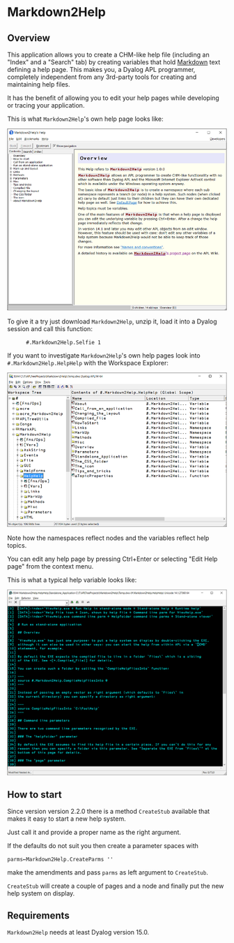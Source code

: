 # Markdown2Help

## Overview 

This application allows you to create a CHM-like help file (including an "Index" and a "Search" tab) by creating variables that hold [Markdown](https://daringfireball.net/projects/markdown/) text defining a help page. This makes you, a Dyalog APL programmer, completely independent from any 3rd-party tools for creating and maintaining help files. 

It has the benefit of allowing you to edit your help pages while developing or tracing your application.

This is what `Markdown2Help`'s own help page looks like:

![](Markdown2Help_01.png)

To give it a try just download `Markdown2Help`, unzip it, load it into a Dyalog session and call this function:

```
      #.Markdown2Help.Selfie 1
```

If you want to investigate `Markdown2Help`'s own help pages look into `#.Markdown2Help.HelpHelp` with the Workspace Explorer:

![](Markdown2Help_02.png)

Note how the namespaces reflect nodes and the variables reflect help topics.

You can edit any help page by pressing Ctrl+Enter or selecting "Edit Help page" from the context menu.

This is what a typical help variable looks like:

![](Markdown2Help_03.png)

## How to start 

Since version version 2.2.0 there is a method `CreateStub` available that makes it easy to start a new help system. 

Just call it and provide a proper name as the right argument.

If the defaults do not suit you then create a parameter spaces with  

```
parms←Markdown2Help.CreateParms ''
```

make the amendments and pass `parms` as left argument to `CreateStub`.

`CreateStub` will create a couple of pages and a node and finally put the new help system on display.

## Requirements 

`Markdown2Help` needs at least Dyalog version 15.0.
